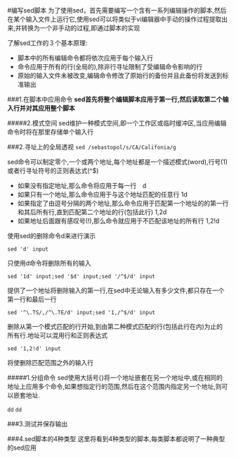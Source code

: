 #编写sed脚本
为了使用sed，首先需要编写一个含有一系列编辑操作的脚本,然后在某个输入文件上运行它,使用sed可以将类似于vi编辑器中手动的操作过程提取出来,并转换为一个非手动的过程,即通过脚本的实现

了解sed工作的３个基本原理:
+ 脚本中的所有编辑命令都将依次应用于每个输入行
+ 命令应用于所有的行(全局的),除非行寻址限制了受编辑命令影响的行
+ 原始的输入文件未被改变,编辑命令修改了原始行的备份并且此备份将发送到标准输出


###1.在脚本中应用命令
__sed首先将整个编辑脚本应用于第一行,然后读取第二个输入行并对其应用整个脚本__

#####2.模式空间
sed维护一种模式空间,即一个工作区或临时缓冲区,当应用编辑命令时将在那里存储单个输入行

###2.寻址上的全局透视
`sed /sebastopol/s/CA/Califonia/g`

sed命令可以制定零个,一个或两个地址,每个地址都是一个描述模式(word),行号(1)或者行寻址符号的正则表达式(^$)

+ 如果没有指定地址,那么命令将应用于每一行　d
+ 如果只有一个地址,那么命令应用于与这个地址匹配的任意行 1d
+ 如果指定了由逗号分隔的两个地址,那么命令应用于匹配第一个地址的的第一行和其后所有行,直到匹配第二个地址的行(包括此行)  1,2d
+ 如果地址后面跟有感叹号(!),那么命令就应用于不匹配该地址的所有行  1,2!d

使用sed的删除命令d来进行演示

`sed 'd' input`

只使用d命令将删除所有的输入

`sed '1d' input;sed '$d' input;sed '/^$/d' input`

提供了一个地址将删除输入的第一行,在sed中无论输入有多少文件,都只存在一个第一行和最后一行

`sed '^\.TS/,/^\.TE/d' input;sed '1,/^$/d' input`

删除从第一个模式匹配的行开始,到由第二种模式匹配的行(包括此行在内)为止的所有行.地址可以混用行和正则表达式

`sed '1,2!d' input`

将使删除匹配范围之外的输入行

#####1.分组命令
sed使用大括号{}将一个地址嵌套在另一个地址中,或在相同的地址上应用多个命令,如果想指定行的范围,然后在这个范围内指定另一个地址,则可以嵌套地址.

`dd`
`dd`

###3.测试并保存输出



###4.sed脚本的4种类型
这里将看到4种类型的脚本,每类脚本都说明了一种典型的sed应用



